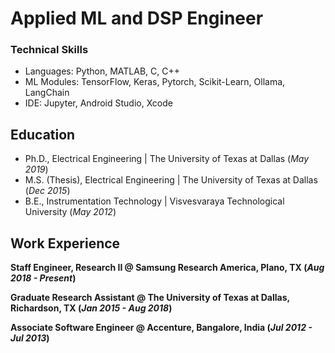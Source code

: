 # Applied ML and DSP Engineer

### Technical Skills
- Languages: Python, MATLAB, C, C++
- ML Modules: TensorFlow, Keras, Pytorch, Scikit-Learn, Ollama, LangChain
- IDE: Jupyter, Android Studio, Xcode

## Education
- Ph.D., Electrical Engineering | The University of Texas at Dallas (_May 2019_)  
- M.S. (Thesis), Electrical Engineering | The University of Texas at Dallas (_Dec 2015_)  
- B.E., Instrumentation Technology | Visvesvaraya Technological University (_May 2012_)  

## Work Experience
**Staff Engineer, Research II @ Samsung Research America, Plano, TX (_Aug 2018 - Present_)**

**Graduate Research Assistant @ The University of Texas at Dallas, Richardson, TX (_Jan 2015 - Aug 2018_)**

**Associate Software Engineer @ Accenture, Bangalore, India (_Jul 2012 - Jul 2013_)**
